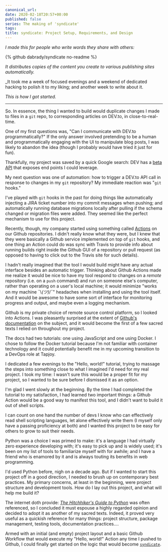 ```yaml
---
canonical_url:
date: 2020-02-18T20:57+00:00
published: false
series: The making of 'syndicate'
tags:
title: syndicate: Project Setup, Requirements, and Design
---
```


_I made this for people who write words they share with others:_

{% github dabrady/syndicate no-readme %}

_It distributes copies of the content you create to various publishing sites automatically._

_It took me a week of focused evenings and a weekend of dedicated hacking to polish it to my liking; and another week to write about it.

_This is how I got started._

---

So. In essence, the thing I wanted to build would duplicate changes I made to files in a `git` repo, to corresponding articles on DEV.to, in close-to-real-time.

One of my first questions was, "Can I communicate with DEV.to programmatically?" If the only answer involved pretending to be a human and programmatically engaging with the UI to manipulate blog posts, I was likely to abandon the idea (though I probably would have tried it just for fun).

Thankfully, my project was saved by a quick Google search: DEV has a [beta API](https://docs.dev.to/api) that exposes end points I could leverage.

My next question was one of automation: how to trigger a DEV.to API call in response to changes in my `git` repository? My immediate reaction was "`git` hooks."

I've played with `git` hooks in the past for doing things like automatically injecting a JIRA ticket number into my commit messages when pushing; and automatically running database migrations locally after pulling if the schema changed or migration files were added. They seemed like the perfect mechanism to use for this project.

Recently, though, my company started using something called [Actions](https://github.com/features/actions) on our Github repositories. I didn't really know what they were, but I knew that they were basically a Github service implemented on top of `git` hooks, and one thing an Action could do was sync with Travis to provide info about running builds right inside the Github GUI of a repository or pull request (as opposed to having to click out to the Travis site for such details).

I hadn't really imagined that the tool I would build might have any actual interface besides an automatic trigger. Thinking about Github Actions made me realize it would be nice to have my tool respond to changes on a _remote_ repository (i.e. on a `push` command) and run on someone else's computer, rather than operating on a user's local machine; it would minimize "works on my machine ¯\\_(ツ)_/¯" headaches when installing and using the tool itself. And it would be awesome to have some sort of interface for monitoring progress and output, and maybe even a logging mechanism.

Github is my private choice of remote source control platform, so I looked into Actions. I was pleasantly surprised at the extent of [Github's documentation](https://help.github.com/en/actions) on the subject, and it would become the first of a few sacred texts I relied on throughout my project.

The docs had two tutorials: one using JavaScript and one using Docker. I chose to follow the Docker tutorial because I'm not familiar with container technology and it could potentially benefit me in my upcoming transition to a DevOps role at Tapjoy.

I dedicated a few evenings to the "Hello, world!" tutorial, trying to massage the steps into something close to what I imagined I'd need for my real project. I took my time: I wasn't sure this would be a proper fit for my project, so I wanted to be sure before I dismissed it as an option.

I'm glad I went slowly at the beginning. By the time I had completed the tutorial to my satisfaction, I had learned two important things: a Github Action would be a good way to manifest this tool, and I didn't want to build it out of shell scripts.

I can count on one hand the number of devs I know who can effectively read shell scripting languages, let alone effectively write them (I myself only have a passing proficiency at both) and I wanted this project to be easy for others to grow to suit their needs.

Python was a choice I was primed to make: it's a language I had virtually zero experience developing with; it's easy to pick up and is widely used; it's been on my list of tools to familiarize myself with for awhile; and I have a friend who is enamored by it and is always touting its benefits in web programming.

I'd used Python before, nigh on a decade ago. But if I wanted to start this project off in a good direction, I needed to brush up on contemporary best practices. My primary concerns, at least in the beginning, were project structure and development tools. How do I lay out this project, and what will help me build it?

The internet doth provide: [_The Hitchhiker's Guide to Python_](https://docs.python-guide.org) was often referenced, so I concluded it must espouse a highly regarded opinion and decided to adopt it as another of my sacred texts. Indeed, it proved very useful as a quickish reference for many things: project structure, package management, testing tools, documentation practices....

Armed with an initial (and empty) project layout and a basic Github Workflow that would execute my "Hello, world!" Action any time I pushed to Github, I could finally get started on the logic that would become [`syndicate`](https://github.com/dabrady/syndicate).

<!---
- The first challenge I overcame was finding a Docker image that would actually run Python; turns out the `alpine` image used in the tutorial did not have Python installed, so I needed to find one that did (python:alpine)
- Now that I could run Python, I needed to figure out how to use the DEV.to API: what Python library should I be using?
- The `requests` package was the answer, quickly found, and its documentation was the second sacred text in this project's development
- I started to familiarize myself with `requests` and the DEV API by transforming my Hello World script into something that would simply retrieve the metadata for my published posts on DEV.to (by this time, I'd written 4 or 5 and so this was a really nice sample data set)
- Once I got that working, I thought about whether I would actually need that functionality in `syndicate`: it wasn't clear at that point, because I hadn't actually done any design work for the project itself yet; I decided to spend time making this bit of logic an example for myself to follow with respect to using the DEV API and `requests` package properly (including things like error handling, input validation, request authentication, failed request handling, testing, and logging)
- This decision proved quite valuable: it gave me a concrete exercise in which I figured out how my overall application logic would flow, and learned things like how to print to the Github Workflow log; how to read information from the Github Action environment; how to use Pytest; how to authenticate my DEV API requests and parse response bodies; how to handle failed requests
- By the end of the end of that exercise, I had:
  - a Github Workflow definition that used my action and provided it with a list of platforms to publish to and the API keys required for using their APIs
  - an entrypoint for the Docker container that simply invoked my 'main' Python script with any arguments specified by the workflow
  - a 'main' Python script, which was actually a Python module called 'syndicate' which defined a single function, `elsewhere`, responsible for basic input validation, delegation to the appropriate silo adapters, and final reporting
  - a 'DEV' adapter that fetched and returned my published posts from DEV.to using the API key provided by the workflow definition
  - the beginnings of a utility library with functions that handled printing to the Github Workflow log at various log levels
  - a small test suite for my 'fetch' logic
  - a fully polished and tested example of how to interact with the DEV.to API via the `requests` package
  - not to mention a much firmer grasp of using Python itself
- At this point I paused development, and spent an evening working on the requirements and tech design for the actual thing I wanted to build
- Initial requirements
  - My MVP (and possibly first release) would only support DEV.to
  - It needed to be easy to add support for publishing to new platforms
  - Given a Markdown file, it needed to be able to create a draft on DEV.to with its contents
  - Given a (presumably changed) Markdown file previously syndicated to DEV.to, it needed to be able to replace the syndicated copy with the new version
  - Given a commit that triggered a workflow using the `syndicate` action, it needed to be able to identify and extract the contents of the added/modified files to syndicate from that commit
  - It needed to be able to identify files that had been syndicated to a given silo previously, in order to decide whether to create a draft or push an update
- Tech design
  - inputs: list of silos and associated API keys
  - outputs: summary of the files added/modified on each silo
  - structured as mentioned previously: mechanisms for interacting with a particular silo encapsulated in their own adapter files; `syndicate.elsewhere` responsible for engaging the appropriate adapters and aggregating the output
  - syndicated files would be 'tagged' with unique identifiers provided (presumably) by the silos themselves in the draft API response; tags take the form of attributes injected into the YAML frontmatter of a Markdown file, and persisted via committing upstream
- Requirements and basic design in hand, I set to work
-->
